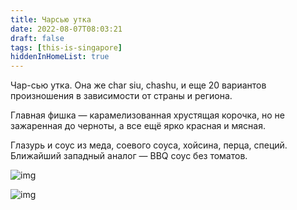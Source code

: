 ```yaml
---
title: Чарсью утка
date: 2022-08-07T08:03:21
draft: false
tags: [this-is-singapore]
hiddenInHomeList: true
---
```

Чар-сью утка. Она же char siu, chashu, и еще 20 вариантов произношения в зависимости от страны и региона.

Главная фишка — карамелизованная хрустящая корочка, но не зажаренная до черноты, а все ещё ярко красная и мясная.

Глазурь и соус из меда, соевого соуса, хойсина, перца, специй. Ближайший западный аналог — BBQ соус без томатов.


![img](/images/this-is-singapore/photos/photo_70@07-08-2022_08-03-21.jpg#center)

![img](/images/this-is-singapore/photos/photo_71@07-08-2022_08-03-21.jpg#center)

